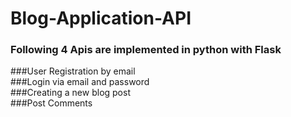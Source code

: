 # Blog-Application-API<br>

### Following 4 Apis are implemented in python with Flask<br>
###User Registration by email<br>
###Login via email and password<br>
###Creating a new blog post<br>
###Post Comments

